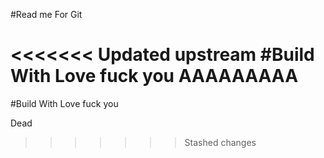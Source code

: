 #Read me For Git

<<<<<<< Updated upstream
#Build With Love fuck you   AAAAAAAAA
=======
#Build With Love fuck you

Dead
>>>>>>> Stashed changes
